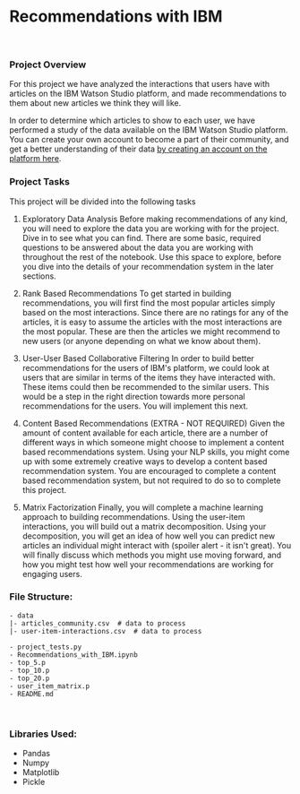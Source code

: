 # Recommendations with IBM
<br>

### Project Overview
For this project we have analyzed the interactions that users have with articles on the IBM Watson Studio platform, and made recommendations to them about new articles we think they will like.

In order to determine which articles to show to each user, we have performed a study of the data available on the IBM Watson Studio platform. You can create your own account to become a part of their community, and get a better understanding of their data [by creating an account on the platform here](https://dataplatform.cloud.ibm.com/).

### Project Tasks
This project will be divided into the following tasks

1. Exploratory Data Analysis
Before making recommendations of any kind, you will need to explore the data you are working with for the project. Dive in to see what you can find. There are some basic, required questions to be answered about the data you are working with throughout the rest of the notebook. Use this space to explore, before you dive into the details of your recommendation system in the later sections.

2. Rank Based Recommendations
To get started in building recommendations, you will first find the most popular articles simply based on the most interactions. Since there are no ratings for any of the articles, it is easy to assume the articles with the most interactions are the most popular. These are then the articles we might recommend to new users (or anyone depending on what we know about them).

3. User-User Based Collaborative Filtering
In order to build better recommendations for the users of IBM's platform, we could look at users that are similar in terms of the items they have interacted with. These items could then be recommended to the similar users. This would be a step in the right direction towards more personal recommendations for the users. You will implement this next.

4. Content Based Recommendations (EXTRA - NOT REQUIRED)
Given the amount of content available for each article, there are a number of different ways in which someone might choose to implement a content based recommendations system. Using your NLP skills, you might come up with some extremely creative ways to develop a content based recommendation system. You are encouraged to complete a content based recommendation system, but not required to do so to complete this project.

5. Matrix Factorization
Finally, you will complete a machine learning approach to building recommendations. Using the user-item interactions, you will build out a matrix decomposition. Using your decomposition, you will get an idea of how well you can predict new articles an individual might interact with (spoiler alert - it isn't great). You will finally discuss which methods you might use moving forward, and how you might test how well your recommendations are working for engaging users.

### File Structure:
```
- data
|- articles_community.csv  # data to process 
|- user-item-interactions.csv  # data to process

- project_tests.py
- Recommendations_with_IBM.ipynb
- top_5.p
- top_10.p
- top_20.p
- user_item_matrix.p
- README.md
```
<br>

### Libraries Used:
- Pandas
- Numpy
- Matplotlib
- Pickle